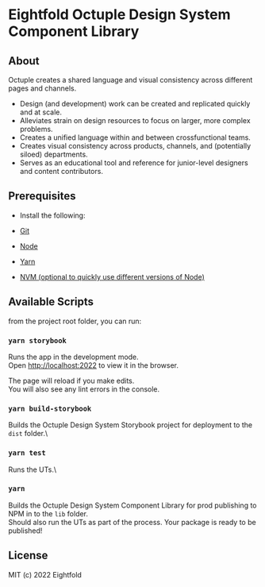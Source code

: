 # Eightfold Octuple Design System Component Library

## About

Octuple creates a shared language and visual consistency across different pages and channels.

-   Design (and development) work can be created and replicated quickly and at scale.
-   Alleviates strain on design resources to focus on larger, more complex problems.
-   Creates a unified language within and between crossfunctional teams.
-   Creates visual consistency across products, channels, and (potentially siloed) departments.
-   Serves as an educational tool and reference for junior-level designers and content contributors.

## Prerequisites

-   Install the following:

-   [Git](https://git-scm.com/)
-   [Node](https://nodejs.org/en/download/)
-   [Yarn](https://yarnpkg.com/getting-started/install)
-   [NVM (optional to quickly use different versions of Node)](https://github.com/nvm-sh/nvm)

## Available Scripts

from the project root folder, you can run:

### `yarn storybook`

Runs the app in the development mode.\
Open [http://localhost:2022](http://localhost:2022) to view it in the browser.

The page will reload if you make edits.\
You will also see any lint errors in the console.

### `yarn build-storybook`

Builds the Octuple Design System Storybook project for deployment to the `dist` folder.\

### `yarn test`

Runs the UTs.\

### `yarn`

Builds the Octuple Design System Component Library for prod publishing to NPM in to the `lib` folder.\
Should also run the UTs as part of the process.
Your package is ready to be published!

## License

MIT (c) 2022 Eightfold
